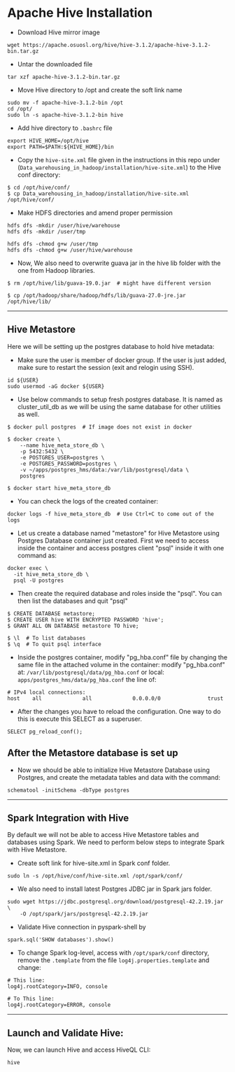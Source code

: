 # Apache Hive Installation

* Download Hive mirror image
```
wget https://apache.osuosl.org/hive/hive-3.1.2/apache-hive-3.1.2-bin.tar.gz
```

* Untar the downloaded file
```
tar xzf apache-hive-3.1.2-bin.tar.gz
```

* Move Hive directory to /opt and create the soft link name
```
sudo mv -f apache-hive-3.1.2-bin /opt
cd /opt/
sudo ln -s apache-hive-3.1.2-bin hive
```

* Add hive directory to `.bashrc` file
```
export HIVE_HOME=/opt/hive
export PATH=$PATH:${HIVE_HOME}/bin
```

* Copy the `hive-site.xml` file given in the instructions in this repo under (`Data_warehousing_in_hadoop/installation/hive-site.xml`) 
to the Hive conf directory:
```
$ cd /opt/hive/conf/
$ cp Data_warehousing_in_hadoop/installation/hive-site.xml /opt/hive/conf/
```

* Make HDFS directories and amend proper permission
```
hdfs dfs -mkdir /user/hive/warehouse
hdfs dfs -mkdir /user/tmp

hdfs dfs -chmod g+w /user/tmp
hdfs dfs -chmod g+w /user/hive/warehouse
```

* Now, We also need to overwrite guava jar in the hive lib folder with the one from Hadoop libraries.
```
$ rm /opt/hive/lib/guava-19.0.jar  # might have different version

$ cp /opt/hadoop/share/hadoop/hdfs/lib/guava-27.0-jre.jar /opt/hive/lib/
```

***
## Hive Metastore
Here we will be setting up the postgres database to hold hive metadata:

* Make sure the user is member of docker group. If the user is just added, make sure to restart the session (exit and relogin using SSH).
```
id ${USER}
sudo usermod -aG docker ${USER}
```

* Use below commands to setup fresh postgres database. It is named as cluster_util_db as we will be using the same database for other utilities as well.
```
$ docker pull postgres  # If image does not exist in docker
 
$ docker create \
    --name hive_meta_store_db \
    -p 5432:5432 \
    -e POSTGRES_USER=postgres \
    -e POSTGRES_PASSWORD=postgres \
    -v ~/apps/postgres_hms/data:/var/lib/postgresql/data \
    postgres
 
$ docker start hive_meta_store_db
```

* You can check the logs of the created container:
```
docker logs -f hive_meta_store_db  # Use Ctrl+C to come out of the logs
```

* Let us create a database named "metastore" for Hive Metastore using Postgres Database container just created. First we need to access inside the container and access postgres client "psql" inside it with one command as:
```
docker exec \
  -it hive_meta_store_db \
  psql -U postgres
```

* Then create the required database and roles inside the "psql". You can then list the databases and quit "psql"
```
$ CREATE DATABASE metastore;
$ CREATE USER hive WITH ENCRYPTED PASSWORD 'hive';
$ GRANT ALL ON DATABASE metastore TO hive;
 
$ \l  # To list databases
$ \q  # To quit psql interface
```


* Inside the postgres container, modify "pg_hba.conf" file by changing the same file in the attached volume
in the container:
modify "pg_hba.conf" at: `/var/lib/postgresql/data/pg_hba.conf`
or local: `apps/postgres_hms/data/pg_hba.conf`
the line of:

```
# IPv4 local connections:
host    all             all             0.0.0.0/0               trust
```

* After the changes you have to reload the configuration. One way to do this is execute this SELECT as a superuser.
```
SELECT pg_reload_conf();
```

## After the Metastore database is set up
* Now we should be able to initialize Hive Metastore Database using Postgres, and create the metadata tables and data with the command:
```
schematool -initSchema -dbType postgres
```

***
## **Spark Integration with Hive** 

By default we will not be able to access Hive Metastore tables and databases using Spark. We need to perform below steps to integrate Spark with Hive Metastore.

* Create soft link for hive-site.xml in Spark conf folder.
```
sudo ln -s /opt/hive/conf/hive-site.xml /opt/spark/conf/
```

* We also need to install latest Postgres JDBC jar in Spark jars folder.
```
sudo wget https://jdbc.postgresql.org/download/postgresql-42.2.19.jar \
    -O /opt/spark/jars/postgresql-42.2.19.jar
```

* Validate Hive connection in pyspark-shell by
```
spark.sql('SHOW databases').show()
```

* To change Spark log-level, access with `/opt/spark/conf` directory, remove the `.template` from the file `log4j.properties.template` and change:
```
# This line:
log4j.rootCategory=INFO, console

# To This line:
log4j.rootCategory=ERROR, console
```

***

## **Launch and Validate Hive:**
Now, we can launch Hive and access HiveQL CLI:
```
hive
```